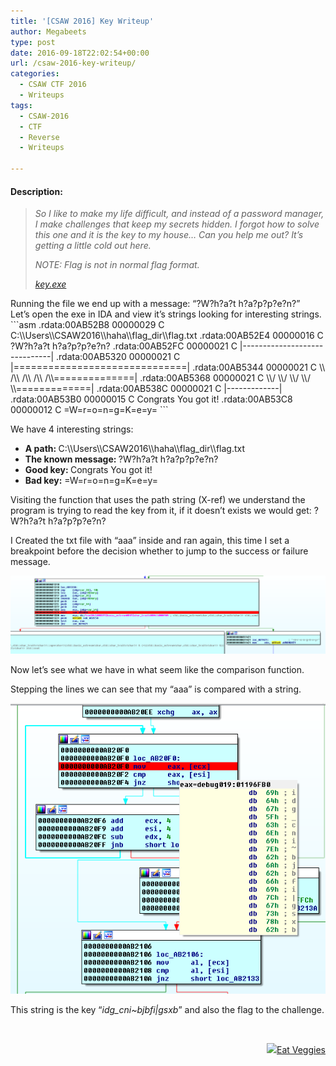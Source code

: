 ```yaml
---
title: '[CSAW 2016] Key Writeup'
author: Megabeets
type: post
date: 2016-09-18T22:02:54+00:00
url: /csaw-2016-key-writeup/
categories:
  - CSAW CTF 2016
  - Writeups
tags:
  - CSAW-2016
  - CTF
  - Reverse
  - Writeups

---
```

#### **Description:**

> _So I like to make my life difficult, and instead of a password manager, I make challenges that keep my secrets hidden. I forgot how to solve this one and it is the key to my house&#8230; Can you help me out? It&#8217;s getting a little cold out here._
> 
> _NOTE: Flag is not in normal flag format._
> 
> <div class="chal-files">
>   <em><a class="chal-file" href="https://ctf.csaw.io/stat./6c3bc1cb1618348f549dd059ed2bf23d/key.exe" target="_blank">key.exe</a></em>
> </div>

<div class="chal-files">
</div>

<div class="chal-files">
  Running the file we end up with a message: &#8220;?W?h?a?t h?a?p?p?e?n?&#8221;
</div>

<div class="chal-files">
  Let&#8217;s open the exe in IDA and view it&#8217;s strings looking for interesting strings.
</div>

<div class="chal-files">
</div>

<div class="chal-files">
  ```asm
.rdata:00AB52B8 00000029 C C:\\Users\\CSAW2016\\haha\\flag_dir\\flag.txt
.rdata:00AB52E4 00000016 C ?W?h?a?t h?a?p?p?e?n?                        
.rdata:00AB52FC 00000021 C |------------------------------|             
.rdata:00AB5320 00000021 C |==============================|             
.rdata:00AB5344 00000021 C \\  /\\  /\\  /\\  /\\==============|        
.rdata:00AB5368 00000021 C  \\/  \\/  \\/  \\/  \\=============|        
.rdata:00AB538C 00000021 C                  |-------------|             
.rdata:00AB53B0 00000015 C Congrats You got it!                         
.rdata:00AB53C8 00000012 C =W=r=o=n=g=K=e=y=
```

  
  <p>
    We have 4 interesting strings:
  </p>
  
  <ul>
    <li>
      <strong>A path: </strong>C:\\Users\\CSAW2016\\haha\\flag_dir\\flag.txt
    </li>
    <li>
      <strong>The known message: </strong>?W?h?a?t h?a?p?p?e?n?
    </li>
    <li>
      <strong>Good key: </strong>Congrats You got it!
    </li>
    <li>
      <strong>Bad key:</strong> =W=r=o=n=g=K=e=y=
    </li>
  </ul>
  
  <p>
    Visiting the function that uses the path string (X-ref) we understand the program is trying to read the key from it, if it doesn&#8217;t exists we would get: ?W?h?a?t h?a?p?p?e?n?
  </p>
  
  <p>
    I Created the txt file with &#8220;aaa&#8221; inside and ran again, this time I set a breakpoint before the decision whether to jump to the success or failure message.
  </p>
  
  <p>
    <img src="./asm_key_csaw.png" />
  </p>
  
  <p>
    Now let&#8217;s see what we have in what seem like the comparison function.
  </p>
  
  <p>
    Stepping the lines we can see that my &#8220;aaa&#8221; is compared with a string.
  </p>
  
  <p>
    <img src="./csaw_key_eax.png" />
  </p>
  
  <p>
    This string is the key &#8220;<em>idg_cni~bjbfi|gsxb</em>&#8221; and also the flag to the challenge.
  </p>
  
  <p>
    &nbsp;
  </p>
  
  <div class="nf-post-footer">
    <p style="text-align: right">
      <a href="https://www.megabeets.net/about.html#vegan"><img src="./megabeets_inline_logo.png" />Eat Veggies</a>
    </p>
  </div>